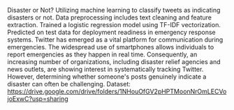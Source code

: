 Disaster or Not?
Utilizing machine learning to classify tweets as indicating disasters or not. Data preprocessing includes text cleaning and feature extraction. Trained a logistic regression model using TF-IDF vectorization. Predicted on test data for deployment readiness in emergency response systems.
Twitter has emerged as a vital platform for communication during emergencies. The widespread use of smartphones allows individuals to report emergencies as they happen in real time. Consequently, an increasing number of organizations, including disaster relief agencies and news outlets, are showing interest in systematically tracking Twitter. 
However, determining whether someone's posts genuinely indicate a disaster can often be challenging. 
Dataset: https://drive.google.com/drive/folders/1NHouOfGV2pHPTMoonNrOmLECVojoExwC?usp=sharing
